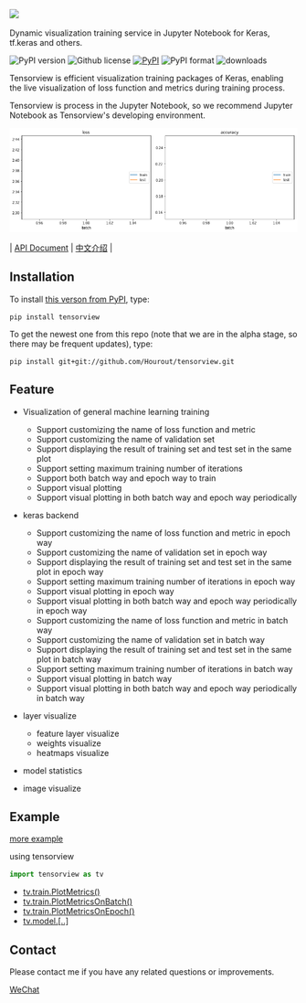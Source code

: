 ![](https://github.com/Hourout/tensorview/blob/master/image/tensorview.png)

Dynamic visualization training service in Jupyter Notebook for Keras, tf.keras and others.


![PyPI version](https://img.shields.io/pypi/pyversions/tensorview.svg)
![Github license](https://img.shields.io/github/license/Hourout/tensorview.svg)
[![PyPI](https://img.shields.io/pypi/v/tensorview.svg)](https://pypi.python.org/pypi/tensorview)
![PyPI format](https://img.shields.io/pypi/format/tensorview.svg)
![downloads](https://img.shields.io/pypi/dm/tensorview.svg)

Tensorview is efficient visualization training packages of Keras, enabling the live visualization of loss function and metrics during training process.

Tensorview is process in the Jupyter Notebook, so we recommend Jupyter Notebook as Tensorview's developing environment.

![](https://github.com/Hourout/beefly/blob/master/image/plot_metrics000.gif)

| [API Document](https://github.com/Hourout/tensorview/blob/master/document/api.md) | [中文介绍](https://github.com/Hourout/tensorview/blob/master/document/Chinese.md) |

## Installation

To install [this verson from PyPI](https://pypi.org/project/beefly/), type:

```
pip install tensorview
```

To get the newest one from this repo (note that we are in the alpha stage, so there may be frequent updates), type:

```
pip install git+git://github.com/Hourout/tensorview.git
```

## Feature
- Visualization of general machine learning training
  - Support customizing the name of loss function and metric 
  - Support customizing the name of validation set
  - Support displaying the result of training set and test set in the same plot
  - Support setting maximum training number of iterations
  - Support both batch way and epoch way to train
  - Support visual plotting
  - Support visual plotting in both batch way and epoch way periodically
  
- keras backend
  - Support customizing the name of loss function and metric in epoch way
  - Support customizing the name of validation set in epoch way
  - Support displaying the result of training set and test set in the same plot in epoch way
  - Support setting maximum training number of iterations in epoch way
  - Support visual plotting in epoch way
  - Support visual plotting in both batch way and epoch way periodically in epoch way
  - Support customizing the name of loss function and metric in batch way
  - Support customizing the name of validation set in batch way
  - Support displaying the result of training set and test set in the same plot in batch way
  - Support setting maximum training number of iterations in batch way
  - Support visual plotting in batch way
  - Support visual plotting in both batch way and epoch way periodically in batch way

- layer visualize
  - feature layer visualize
  - weights visualize
  - heatmaps visualize
 
- model statistics

- image visualize

## Example

[more example](https://github.com/Hourout/tensorview/blob/master/example/readme.md)

using tensorview

```python
import tensorview as tv
```

- [tv.train.PlotMetrics()](https://github.com/Hourout/tensorview/blob/master/example/tv.train.plot_metrics.ipynb)
- [tv.train.PlotMetricsOnBatch()](https://github.com/Hourout/tensorview/blob/master/example/PlotMetricsOnBatch.ipynb)
- [tv.train.PlotMetricsOnEpoch()](https://github.com/Hourout/tensorview/blob/master/example/PlotMetricsOnEpoch.ipynb)
- [tv.model.[..]](https://github.com/Hourout/tensorview/blob/master/example/model.ipynb)

## Contact
Please contact me if you have any related questions or improvements.

[WeChat](https://github.com/Hourout/tensorview/blob/master/image/hourout_wechat.jpg)
